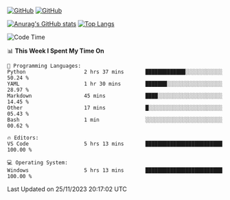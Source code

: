 [![GitHub](https://img.shields.io/github/followers/sharpxk?style=social)](https://github.com/sharpxk) [![GitHub](https://img.shields.io/github/stars/sharpxk?style=social)](https://github.com/sharpxk)

[![Anurag's GitHub stats](https://github-readme-stats-git-masterrstaa-rickstaa.vercel.app/api?username=sharpxk&hide=contribs,prs,issues&show_icons=true&theme=tokyonight)](https://github.com/anuraghazra/github-readme-stats)
[![Top Langs](https://github-readme-stats-git-masterrstaa-rickstaa.vercel.app/api/top-langs/?username=sharpxk&layout=compact&theme=tokyonight)](https://github.com/anuraghazra/github-readme-stats)

<!--START_SECTION:waka-->
![Code Time](http://img.shields.io/badge/Code%20Time-365%20hrs%2030%20mins-blue)

📊 **This Week I Spent My Time On** 

```text
💬 Programming Languages: 
Python                   2 hrs 37 mins       █████████████░░░░░░░░░░░░   50.24 % 
YAML                     1 hr 30 mins        ███████░░░░░░░░░░░░░░░░░░   28.97 % 
Markdown                 45 mins             ████░░░░░░░░░░░░░░░░░░░░░   14.45 % 
Other                    17 mins             █░░░░░░░░░░░░░░░░░░░░░░░░   05.43 % 
Bash                     1 min               ░░░░░░░░░░░░░░░░░░░░░░░░░   00.62 % 

🔥 Editors: 
VS Code                  5 hrs 13 mins       █████████████████████████   100.00 % 

💻 Operating System: 
Windows                  5 hrs 13 mins       █████████████████████████   100.00 % 
```


 Last Updated on 25/11/2023 20:17:02 UTC
<!--END_SECTION:waka-->
